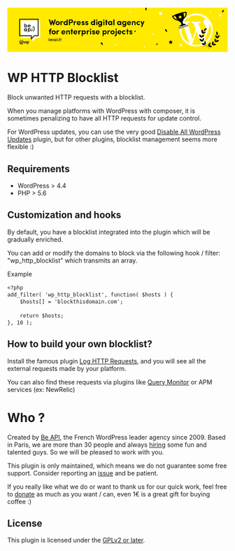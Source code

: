 <a href="https://beapi.fr">![Be API Github Banner](.github/banner-github.png)</a>

# WP HTTP Blocklist

Block unwanted HTTP requests with a blocklist. 

When you manage platforms with WordPress with composer, it is sometimes penalizing to have all HTTP requests for update control.

For WordPress updates, you can use the very good [Disable All WordPress Updates](https://wordpress.org/plugins/disable-wordpress-updates/) plugin, but for other plugins, blocklist management seems more flexible :)

## Requirements

* WordPress > 4.4
* PHP > 5.6

## Customization and hooks

By default, you have a blocklist integrated into the plugin which will be gradually enriched.

You can add or modify the domains to block via the following hook / filter: "wp_http_blocklist" which transmits an array.

Example


```
<?php 
add_filter( 'wp_http_blocklist', function( $hosts ) {
	$hosts[] = 'blockthisdomain.com';

	return $hosts;
}, 10 );
```

## How to build your own blocklist?

Install the famous plugin [Log HTTP Requests](https://wordpress.org/plugins/log-http-requests/), and you will see all the external requests made by your platform.

You can also find these requests via plugins like [Query Monitor](https://fr.wordpress.org/plugins/query-monitor/) or APM services (ex: NewRelic)

# Who ?

Created by [Be API](https://beapi.fr), the French WordPress leader agency since 2009. Based in Paris, we are more than 30 people and always [hiring](https://beapi.workable.com) some fun and talented guys. So we will be pleased to work with you.

This plugin is only maintained, which means we do not guarantee some free support. Consider reporting an [issue](#issues--features-request--proposal) and be patient.

If you really like what we do or want to thank us for our quick work, feel free to [donate](https://www.paypal.me/BeAPI) as much as you want / can, even 1€ is a great gift for buying coffee :)

## License

This plugin is licensed under the [GPLv2 or later](LICENSE.md).
